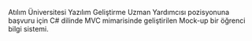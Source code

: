 Atılım Üniversitesi Yazılım Geliştirme Uzman Yardımcısı pozisyonuna başvuru için C# dilinde MVC mimarisinde geliştirilen Mock-up bir öğrenci bilgi sistemi.
